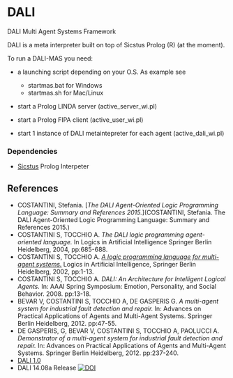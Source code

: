 DALI
====

DALI Multi Agent Systems Framework

DALI is a meta interpreter built on top of Sicstus Prolog (R) (at the moment).

To run a DALI-MAS you need:

* a launching script depending on your O.S. 
As example see 
  - startmas.bat for Windows
  - startmas.sh for Mac/Linux

* start a Prolog LINDA server (active_server_wi.pl)
* start a Prolog FIPA client (active_user_wi.pl) 
* start 1 instance of DALI metaintepreter for each agent (active_dali_wi.pl)


### Dependencies 

* [Sicstus](http://sicstus.sics.se) Prolog Interpeter 


## References
* COSTANTINI, Stefania. [*The DALI Agent-Oriented Logic Programming Language: Summary and References 2015.*](COSTANTINI, Stefania. The DALI Agent-Oriented Logic Programming Language: Summary and References 2015.)
* COSTANTINI S, TOCCHIO A. *The DALI logic programming agent-oriented language.* In Logics in Artificial Intelligence Springer Berlin Heidelberg, 2004, pp:685-688.
* COSTANTINI S, TOCCHIO A. [*A logic programming language for multi-agent systems.*](docs/DALI_Language_description.pdf) Logics in Artificial Intelligence, Springer Berlin Heidelberg, 2002, pp:1-13.
* COSTANTINI S, TOCCHIO A. *DALI: An Architecture for Intelligent Logical Agents.* In: AAAI Spring Symposium: Emotion, Personality, and Social Behavior. 2008. pp:13-18.
* BEVAR V, COSTANTINI S, TOCCHIO A, DE GASPERIS G. *A multi-agent system for industrial fault detection and repair.* In: Advances on Practical Applications of Agents and Multi-Agent Systems. Springer Berlin Heidelberg, 2012. pp:47-55.
* DE GASPERIS, G, BEVAR V, COSTANTINI S, TOCCHIO A, PAOLUCCI A. *Demonstrator of a multi-agent system for industrial fault detection and repair.* In: Advances on Practical Applications of Agents and Multi-Agent Systems. Springer Berlin Heidelberg, 2012. pp:237-240.
* [DALI 1.0](http://www.di.univaq.it/stefcost/Sito-Web-DALI/WEB-DALI)
* DALI 14.08a Release [![DOI](http://zenodo.org/badge/doi/10.5281/zenodo.11198.png)](http://dx.doi.org/10.5281/zenodo.11198)

